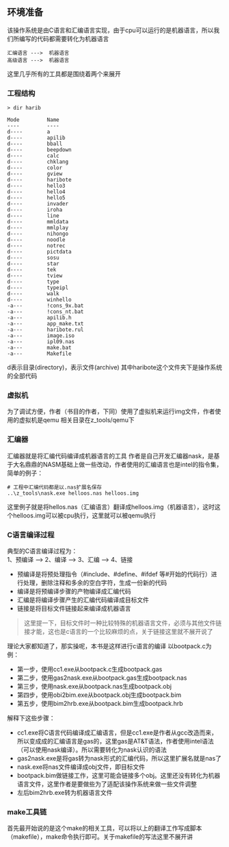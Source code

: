 ## 环境准备

该操作系统是由C语言和汇编语言实现，由于cpu可以运行的是机器语言，所以我们所编写的代码都需要转化为机器语言<br/>

    汇编语言 --->  机器语言
    高级语言 --->  机器语言

这里几乎所有的工具都是围绕着两个来展开

### 工程结构 ###
```
> dir harib

Mode         Name
----         ----
d----        a
d----        apilib
d----        bball
d----        beepdown
d----        calc
d----        chklang
d----        color
d----        gview
d----        haribote
d----        hello3
d----        hello4
d----        hello5
d----        invader
d----        iroha
d----        line
d----        mmldata
d----        mmlplay
d----        nihongo
d----        noodle
d----        notrec
d----        pictdata
d----        sosu
d----        star
d----        tek
d----        tview
d----        type
d----        typeipl
d----        walk
d----        winhello
-a---        !cons_9x.bat
-a---        !cons_nt.bat
-a---        apilib.h
-a---        app_make.txt
-a---        haribote.rul
-a---        image.iso
-a---        ipl09.nas
-a---        make.bat
-a---        Makefile
```
d表示目录(directory)，表示文件(archive)
其中haribote这个文件夹下是操作系统的全部代码

### 虚拟机 ###
为了调试方便，作者（书目的作者，下同）使用了虚拟机来运行img文件，作者使用的虚拟机是qemu
相关目录在z_tools/qemu下

### 汇编器 ###
汇编器就是将汇编代码编译成机器语言的工具
作者是自己开发汇编器nask，是基于大名鼎鼎的NASM基础上做一些改动，作者使用的汇编语言也是intel的指令集，简单的例子：
```
# 工程中汇编代码都是以.nas扩展名保存
..\z_tools\nask.exe helloos.nas helloos.img
```
这里例子就是将hellos.nas（汇编语言）翻译成helloos.img（机器语言），这时这个helloos.img可以被cpu执行，这里就可以被qemu执行

### C语言编译过程 ###
典型的C语言编译过程为：<br>
1、预编译 --> 2、编译 --> 3、汇编 --> 4、链接
- 预编译是将预处理指令（#include、#define、#ifdef 等#开始的代码行）进行处理，删除注释和多余的空白字符，生成一份新的代码
- 编译是将预编译步骤的产物编译成汇编代码
- 汇编是将编译步骤产生的汇编代码编译成目标文件
- 链接是将目标文件链接起来编译成机器语言

> 这里提一下，目标文件时一种比较特殊的机器语言文件，必须与其他文件链接才能，这也是c语言的一个比较麻烦的点，关于链接这里就不展开说了

理论大家都知道了，那实操呢，本书是这样进行c语言的编译
以bootpack.c为例：
- 第一步，使用cc1.exe从bootpack.c生成bootpack.gas
- 第二步，使用gas2nask.exe从bootpack.gas生成bootpack.nas
- 第三步，使用nask.exe从bootpack.nas生成bootpack.obj
- 第四步，使用obi2bim.exe从bootpack.obj生成bootpack.bim
- 第五步，使用bim2hrb.exe从bootpack.bim生成bootpack.hrb

解释下这些步骤：
- cc1.exe将C语言代码编译成汇编语言，但是cc1.exe是作者从gcc改造而来，所以变成成的汇编语言是gas的，这里gas是AT&T语法，作者使用intel语法（可以使用nask编译）。所以需要转化为nask认识的语法
- gas2nask.exe是将gas转为nask形式的汇编代码，所以这里扩展名就是nas了
- nask.exe将nas文件编译成obj文件，即目标文件
- bootpack.bim做链接工作，这里可能会链接多个obj。这里还没有转化为机器语言文件，这里作者是要做些为了适配该操作系统来做一些文件调整
- 左后bim2hrb.exe转为机器语言文件


### make工具链 ###

首先最开始说的是这个make的相关工具，可以将以上的翻译工作写成脚本（makefile），make命令执行即可。关于makefile的写法这里不展开讲


